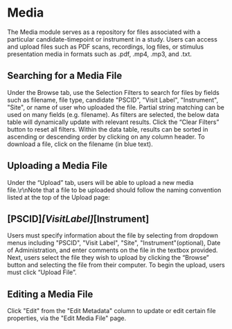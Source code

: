 # Media

The Media module serves as a repository for files associated with a particular candidate-timepoint or instrument in a study.  Users can access and upload files such as PDF scans, recordings, log files, or stimulus presentation media in formats such as .pdf, .mp4, .mp3, and .txt.

## Searching for a Media File

Under the Browse tab, use the Selection Filters to search for files by fields such as filename, file type, candidate "PSCID", "Visit Label", "Instrument", "Site", or name of user who uploaded the file. Partial string matching can be used on many fields (e.g. filename). As filters are selected, the below data table will dynamically update with relevant results.  Click the “Clear Filters” button to reset all filters.
Within the data table, results can be sorted in ascending or descending order by clicking on any column header. To download a file, click on the filename (in blue text).
## Uploading a Media File

Under the “Upload” tab, users will be able to upload a new media file.\r\nNote that a file to be uploaded should follow the naming convention listed at the top of the Upload page: 

## [PSCID]_[VisitLabel]_[Instrument]

Users must specify information about the file by selecting from dropdown menus including "PSCID", "Visit Label", "Site", "Instrument"(optional), Date of Administration, and enter comments on the file in the textbox provided. Next, users select the file they wish to upload by clicking the “Browse” button and selecting the file from their computer. To begin the upload, users must click “Upload File”.
## Editing a Media File

Click "Edit" from the "Edit Metadata" column to update or edit certain file properties, via the "Edit Media File" page.
